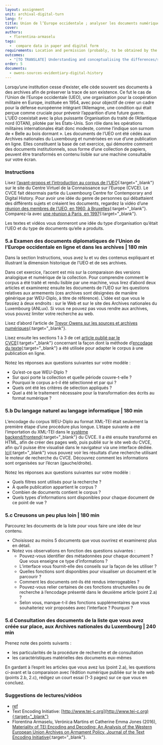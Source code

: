 ```yaml
---
layout: assignment
unit: archival-digital-turn
lang: fr
title: Union de l’Europe occidentale ; analyser les documents numériques de la « Belle au bois dormant »
cover:
authors:
  - florentina-armaselu
tags:
  -  compare data in paper and digital form
requirements: Location and permission (probably, to be obtained by the lecturer beforehand) allowing the students to visit ANLUX and to consult the collection, Internet access to the digital edition and the related materials.
outcomes:
  - "[TO TRANSLATE] Understanding and conceptualising the differences/similarities and the factors at play in the transformation process from print to digital historical sources"
order: 5
documents:
  - owens-sources-evidentiary-digital-history
---
```


Lorsqu’une institution cesse d’exister, elle cède souvent ses documents à des archives afin de préserver la trace de son existence. Ce fut le cas de l’Union de l’Europe occidentale (UEO), une organisation pour la coopération militaire en Europe, instituée en 1954, avec pour objectif de créer un cadre pour la défense européenne intégrant l’Allemagne, une condition qui était perçue comme cruciale pour prévenir l’apparition d’une future guerre. L’UEO coexistait avec la plus puissante Organisation du traité de l’Atlantique nord (OTAN), pilotée par les États-Unis. Son rôle dans les opérations militaires internationales était donc modeste, comme l’indique son surnom de « Belle au bois dormant ». Les documents de l’UEO ont été cédés aux Archives nationales du Luxembourg et numérisées en vue d’une publication en ligne. Elles constituent la base de cet exercice, qui démontre comment des documents institutionnels, sous forme d’une collection de papiers, peuvent être transformés en contenu lisible sur une machine consultable sur votre écran.

<!-- more -->

<!-- briefing-student -->

### Instructions
<!-- section-contents -->

Lisez [l’avant-propos et l’introduction au corpus de l’UEO](https://www.cvce.eu/recherche/unit-content/-/unit/72d9869d-ff72-493e-a0e3-bedb3e671faa/fe555bab-5322-410b-98e5-96469d1a7de0){:target="_blank"} sur le site du Centre Virtuel de la Connaissance sur l’Europe (CVCE). Le CVCE fait désormais partie du Luxembourg Centre for Contemporary and Digital History. Pour avoir une idée du genre de personnes qui débattaient des différents sujets et créaient les documents, regardez la vidéo d’une [réunion des membres de l’UEO, en 1960, à Bruxelles](http://ec.europa.eu/avservices/play.cfm?ref=I001677&lg=MUE&sublg=none&autoplay=false){:target="_blank"}. Comparez-la avec [une réunion à Paris, en 1997](https://www.youtube.com/watch?v=iFjISWWzZUY){:target="_blank"}.

Les textes et vidéos vous donneront une idée du type d’organisation qu’était l’UEO et du type de documents qu’elle a produits.

<!-- section -->

### 5.a Examen des documents diplomatiques de l’Union de l’Europe occidentale en ligne et dans les archives | 180 min
<!-- section-contents -->

Dans la section Instructions, vous avez lu et vu des contenus expliquant et illustrant la dimension historique de l’UEO et de ses archives.

Dans cet exercice, l’accent est mis sur la comparaison des versions analogique et numérique de la collection. Pour comprendre comment le corpus a été traité et rendu lisible par une machine, vous lirez d’abord deux articles et examinerez ensuite les documents de l’UEO sur les questions relatives aux armements (ces archives sont désignées de manière générique par WEU-Diplo, à titre de référence). L’idée est que vous le fassiez à deux endroits : sur le Web et sur le site des Archives nationales du Luxembourg (ANLux). Si vous ne pouvez pas vous rendre aux archives, vous pouvez limiter votre recherche au web.

Lisez d’abord l’article de [Trevor Owens sur les sources et archives numériques](http://www.trevorowens.org/2015/12/digital-sources-digital-archives-the-evidentiary-basis-of-digital-history-draft/){:target="_blank"}.

Lisez ensuite les sections 1 à 3 de cet [article publié par le CVCE](https://journals.openedition.org/jtei/1463#tocto2n1){:target="_blank"} concernant la façon dont la méthode d’[encodage du texte](http://www.tei-c.org){:target="_blank"} a été utilisée pour adapter le corpus à une publication en ligne. 

Notez les réponses aux questions suivantes sur votre modèle :
- Qu’est-ce que WEU-Diplo ?
- Sur quoi porte la collection et quelle période couvre-t-elle ?
- Pourquoi le corpus a-t-il été sélectionné et par qui ?
- Quels ont été les critères de sélection appliqués ?
- Quel a été le traitement nécessaire pour la transformation des écrits au format numérique ?

<!-- section -->

### 5.b Du langage naturel au langage informatique | 180 min
<!-- section-contents -->

L’encodage du corpus WEU-Diplo au format XML-TEI était seulement la première étape d’une procédure plus longue. L’étape suivante a été l’importation du XML-TEI dans le [système backend/frontend](https://www.youtube.com/watch?v=LzL4I4Pt7GU){:target="_blank"} du CVCE. Il a été ensuite transformé en HTML, afin de créer des pages web, puis publié sur le site web du CVCE, afin qu’il puisse être visualisé dans le navigateur via une interface dédiée. [Ici](https://www.cvce.eu/search?q=*&format=tei%2Bxml&publication=e7c423ed-a376-4a57-a415-f8519344e558){:target="_blank"} vous pouvez voir les résultats d’une recherche utilisant le moteur de recherche du CVCE. Découvrez comment les informations sont organisées sur l’écran (gauche/droite).

Notez les réponses aux questions suivantes sur votre modèle :
- Quels filtres sont utilisés pour la recherche ?
- À quelle publication appartient le corpus ?
- Combien de documents contient le corpus ?
- Quels types d’informations sont disponibles pour chaque document de ce point de vue ?

<!-- section -->

### 5.c Creusons un peu plus loin | 180 min
<!-- section-contents -->

Parcourez les documents de la liste pour vous faire une idée de leur contenu.
- Choisissez au moins 5 documents que vous ouvrirez et examinerez plus en détail.
- Notez vos observations en fonction des questions suivantes :
  - Pouvez-vous identifier des métadonnées pour chaque document ? Que vous enseigne ce type d’informations ?
  - L’interface vous fournit-elle des conseils sur la façon de les utiliser ?
  - Quelles fonctions sont disponibles pour visualiser un document et le parcourir ?
  - Comment les documents ont-ils été rendus interrogeables ?
  - Pouvez-vous relier certaines de ces fonctions structurelles ou de recherche à l’encodage présenté dans le deuxième article (point 2.a) ?
  - Selon vous, manque-t-il des fonctions supplémentaires que vous souhaiteriez voir proposées avec l’interface ? Pourquoi ?

<!-- section -->

### 5.d Consultation des documents de la liste que vous avez créée sur place, aux Archives nationales du Luxembourg | 240 min
<!-- section-contents -->

Prenez note des points suivants :
- les particularités de la procédure de recherche et de consultation
- les caractéristiques matérielles des documents eux-mêmes

En gardant à l’esprit les articles que vous avez lus (point 2.a), les questions ci-avant et la comparaison avec l’édition numérique publiée sur le site web (points 2.b, 2.c), rédigez un court essai (1-3 pages) sur ce que vous en concluez.

<!-- section -->

### Suggestions de lectures/vidéos
<!-- section-contents -->

- [ref](owens-sources-evidentiary-digital-history)
- Text Encoding Initiative: [http://www.tei-c.org](http://www.tei-c.org){:target="_blank"}
- Florentina Armaselu, Verónica Martins et Catherine Emma Jones (2016), [Materiality of TEI Encoding and Decoding: An Analysis of the Western European Union Archives on Armament Policy, Journal of the Text Encoding Initiative](https://journals.openedition.org/jtei/1463#tocto2n1){:target="_blank"}. 

<!-- briefing-teacher -->


